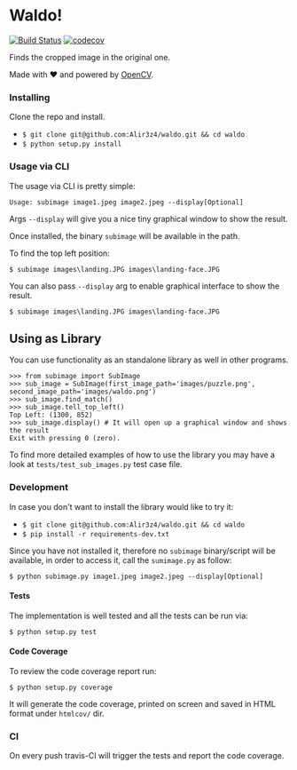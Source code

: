 # Waldo!

[![Build Status](https://travis-ci.org/Alir3z4/waldo.svg?branch=master)](https://travis-ci.org/Alir3z4/waldo)
[![codecov](https://codecov.io/gh/Alir3z4/waldo/branch/master/graph/badge.svg)](https://codecov.io/gh/Alir3z4/waldo)


Finds the cropped image in the original one.

Made with ❤ and powered by [OpenCV](https://opencv.org/).

### Installing

Clone the repo and install.

* `$ git clone git@github.com:Alir3z4/waldo.git && cd waldo`
* `$ python setup.py install`


### Usage via CLI

The usage via CLI is pretty simple:

```
Usage: subimage image1.jpeg image2.jpeg --display[Optional]
```

Args `--display` will give you a nice tiny graphical window to show the result.

Once installed, the binary `subimage` will be available in the path.

To find the top left position:

```
$ subimage images\landing.JPG images\landing-face.JPG
```

You can also pass `--display` arg to enable graphical interface to show the result.

```
$ subimage images\landing.JPG images\landing-face.JPG
```


## Using as Library

You can use functionality as an standalone library as well in other programs.

```
>>> from subimage import SubImage
>>> sub_image = SubImage(first_image_path='images/puzzle.png', second_image_path='images/waldo.png')
>>> sub_image.find_match()
>>> sub_image.tell_top_left()
Top Left: (1300, 852)
>>> sub_image.display() # It will open up a graphical window and shows the result
Exit with pressing 0 (zero).
```

To find more detailed examples of how to use the library you may have a look at `tests/test_sub_images.py` test case 
file.

### Development

In case you don't want to install the library would like to try it:

* `$ git clone git@github.com:Alir3z4/waldo.git && cd waldo`
* `$ pip install -r requirements-dev.txt`

Since you have not installed it, therefore no `subimage` binary/script will be available, in order to access it, call
 the `sumimage.py` as follow:

```
$ python subimage.py image1.jpeg image2.jpeg --display[Optional]
```

#### Tests

The implementation is well tested and all the tests can be run via:

```
$ python setup.py test
```


#### Code Coverage

To review the code coverage report run:

```
$ python setup.py coverage
```

It will generate the code coverage, printed on screen and saved in HTML format under `htmlcov/` dir. 


### CI

On every push travis-CI will trigger the tests and report the code coverage.
